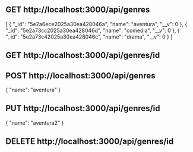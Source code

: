 

## GET http://localhost:3000/api/genres

[
    {
        "_id": "5e2a6ece2025a30ea428046a",
        "name": "aventura",
        "__v": 0
    },
    {
        "_id": "5e2a73cc2025a30ea428046d",
        "name": "comedia",
        "__v": 0
    },
    {
        "_id": "5e2a73c42025a30ea428046c",
        "name": "drama",
        "__v": 0
    }
]

## GET http://localhost:3000/api/genres/id

## POST http://localhost:3000/api/genres

{
    "name": "aventura"
}

## PUT http://localhost:3000/api/genres/id

{
    "name": "aventura2"
}


## DELETE http://localhost:3000/api/genres/id
